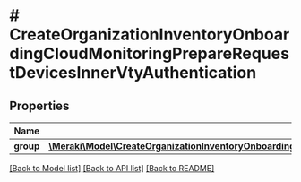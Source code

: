 # # CreateOrganizationInventoryOnboardingCloudMonitoringPrepareRequestDevicesInnerVtyAuthentication

## Properties

Name | Type | Description | Notes
------------ | ------------- | ------------- | -------------
**group** | [**\Meraki\Model\CreateOrganizationInventoryOnboardingCloudMonitoringPrepareRequestDevicesInnerVtyAuthenticationGroup**](CreateOrganizationInventoryOnboardingCloudMonitoringPrepareRequestDevicesInnerVtyAuthenticationGroup.md) |  | [optional]

[[Back to Model list]](../../README.md#models) [[Back to API list]](../../README.md#endpoints) [[Back to README]](../../README.md)
